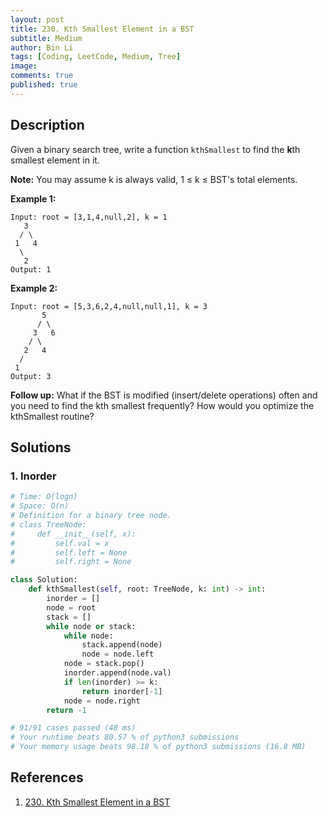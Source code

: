 ```yaml
---
layout: post
title: 230. Kth Smallest Element in a BST
subtitle: Medium
author: Bin Li
tags: [Coding, LeetCode, Medium, Tree]
image: 
comments: true
published: true
---
```


## Description

Given a binary search tree, write a function `kthSmallest` to find the **k**th smallest element in it.

**Note:**
You may assume k is always valid, 1 ≤ k ≤ BST's total elements.

**Example 1:**

```
Input: root = [3,1,4,null,2], k = 1
   3
  / \
 1   4
  \
   2
Output: 1
```

**Example 2:**

```
Input: root = [5,3,6,2,4,null,null,1], k = 3
       5
      / \
     3   6
    / \
   2   4
  /
 1
Output: 3
```

**Follow up:**
What if the BST is modified (insert/delete operations) often and you need to find the kth smallest frequently? How would you optimize the kthSmallest routine?


## Solutions
### 1. Inorder

```python
# Time: O(logn)
# Space: O(n)
# Definition for a binary tree node.
# class TreeNode:
#     def __init__(self, x):
#         self.val = x
#         self.left = None
#         self.right = None

class Solution:
    def kthSmallest(self, root: TreeNode, k: int) -> int:
        inorder = []
        node = root
        stack = []
        while node or stack:
            while node:
                stack.append(node)
                node = node.left
            node = stack.pop()
            inorder.append(node.val)
            if len(inorder) >= k:
                return inorder[-1]
            node = node.right
        return -1

# 91/91 cases passed (48 ms)
# Your runtime beats 80.57 % of python3 submissions
# Your memory usage beats 98.18 % of python3 submissions (16.8 MB)
```

## References
1. [230. Kth Smallest Element in a BST](https://leetcode.com/problems/kth-smallest-element-in-a-bst/description/)